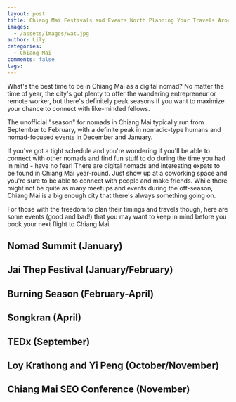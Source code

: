 ```yaml
---
layout: post
title: Chiang Mai Festivals and Events Worth Planning Your Travels Around
images:
  - /assets/images/wat.jpg
author: Lily
categories:
  - Chiang Mai
comments: false
tags:
---
```


What's the best time to be in Chiang Mai as a digital nomad? No matter the time of year, the city's got plenty to offer the wandering entrepreneur or remote worker, but there's definitely peak seasons if you want to maximize your chance to connect with like-minded fellows.

The unofficial "season" for nomads in Chiang Mai typically run from September to February, with a definite peak in nomadic-type humans and nomad-focused events in December and January.

If you've got a tight schedule and you're wondering if you'll be able to connect with other nomads and find fun stuff to do during the time you had in mind - have no fear\! There are digital nomads and interesting expats to be found in Chiang Mai year-round. Just show up at a coworking space and you're sure to be able to connect with people and make friends. While there might not be quite as many meetups and events during the off-season, Chiang Mai is a big enough city that there's always something going on.

For those with the freedom to plan their timings and travels though, here are some events (good and bad\!) that you may want to keep in mind before you book your next flight to Chiang Mai.

## Nomad Summit (January)

## Jai Thep Festival (January/February)

## Burning Season (February-April)

## Songkran (April)

## TEDx (September)

## Loy Krathong and Yi Peng (October/November)

## Chiang Mai SEO Conference (November)